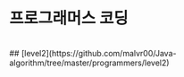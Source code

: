 # 프로그래머스 코딩<br/>
<br/>
## [level2](https://github.com/malvr00/Java-algorithm/tree/master/programmers/level2) <br/>
